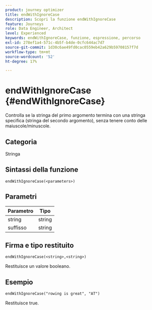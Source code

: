 ```yaml
---
product: journey optimizer
title: endWithIgnoreCase
description: Scopri la funzione endWithIgnoreCase
feature: Journeys
role: Data Engineer, Architect
level: Experienced
keywords: endWithIgnoreCase, funzione, espressione, percorso
exl-id: 278ef1a4-571c-4b5f-b4de-0cfc644ac7d7
source-git-commit: 1d30c6ae49fd0cac0559eb42a629b59708157f7d
workflow-type: tm+mt
source-wordcount: '52'
ht-degree: 17%

---
```


# endWithIgnoreCase {#endWithIgnoreCase}

Controlla se la stringa del primo argomento termina con una stringa specifica (stringa del secondo argomento), senza tenere conto delle maiuscole/minuscole.

## Categoria

Stringa

## Sintassi della funzione

`endWithIgnoreCase(<parameters>)`

## Parametri

| Parametro | Tipo |
|-----------|------------------|
| string | string |
| suffisso | string |

## Firma e tipo restituito

`endWithIgnoreCase(<string>,<string>)`

Restituisce un valore booleano.

## Esempio

`endWithIgnoreCase("rowing is great", "AT")`

Restituisce true.
